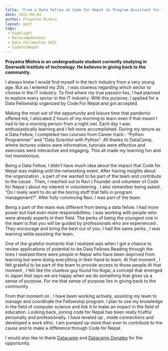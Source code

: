 ```yaml
---
title: 'From a Data fellow at Code For Nepal to Program Assistant for the Fellowship Program'
date: 2022-04-04
author: Prayatna Mishra
layout: post
tags:
 - highlight
 - Datacampdonates 
 - Data Fellowship 2021
 - CodeforNepal
---
```


**Prayatna Mishra is an undergraduate student currently studying in Deerwalk Institute of technology. He believes in giving back to the community.**

I always knew I would find myself in the tech industry from a very young age. But as I entered my 20s , I was clueless regarding which sector to choose in the IT industry. To find where my true passion lies, I had planned to explore every sector in the IT industry. With this purpose, I applied for a Data Fellowship organized by Code For Nepal and got accepted.


Making the most out of the opportunity and leisure time that pandemic offered me, I allocated 2 hours of my morning to learn even if that meant I had to be a morning person from a night owl. Each day I was enthusiastically learning and I felt more accomplished. During my tenure as a Data Fellow, I completed  two courses from Career track : “Python Programmer” and “Data Scientist with Python”. All thanks to DataCamp, where lectures videos were informative, tutorials were effective and exercises were interactive and engaging. This all made my learning fun and not monotonous.

Being a Data Fellow, I didn't have much idea about the impact that Code for Nepal was making until the networking event. After having insights about the organization , a part of me wanted to be part of the team and contribute to the cause . Then, I reached out to Ravi ( Founder and volunteer of Code for Nepal ) about my interest in volunteering . I also remember being asked , “Do I really want to do all the boring stuff that falls in program management?”. After fully convincing Ravi, I was part of the team.


Being a part of the team was different from being a data fellow. I had more power but had even more responsibilities. I was working with people who were already experts in their field. The perks of being the youngest one in the team is that you will be guided by professionals who are experienced . They encourage and bring the best out of you. I had the same perks , I was learning while assisting the team.


One of the grateful moments that I realized was when I got a chance to review applications of potential to-be Data Fellows.Reading through the lines I realized there were people in Nepal who have been deprived from learning but were doing everything in their hand to learn. At that moment , I felt grateful to be part of the team to provide access to those people.At that moment , I felt like the clueless guy found his Ikigai, a concept that emerged in Japan that says we are happy when we do something that gives us a sense of purpose. For me that sense of purpose lies in giving back to the community .

From that moment on , I have been working actively, assisting my team to manage and coordinate the Fellowship program. I plan to use my knowledge in the field of computer science and link it to make an impact in the field of education. Looking back, joining code for Nepal  has been really fruitful personally and professionally. I have leveled up , made connections and developed a work ethic. I am pumped up more than ever to contribute to the cause and to make a difference through Code for Nepal.

I would also like to thank [Datacamp](https://www.datacamp.com/) and [Datacamp Donates](https://www.datacamp.com/donates) for the opportunity. 